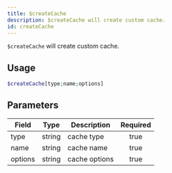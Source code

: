 ```yaml
---
title: $createCache
description: $createCache will create custom cache.
id: createCache
---
```


`$createCache` will create custom cache.

## Usage

```php
$createCache[type;name;options]
```

## Parameters

| Field     | Type     | Description                                                        | Required |
|-----------|----------|--------------------------------------------------------------------|:--------:|
| type      | string   | cache type                                                         |   true   |
| name      | string   | cache name                                                         |   true   |
| options      | string   | cache options                                                         |   true   |